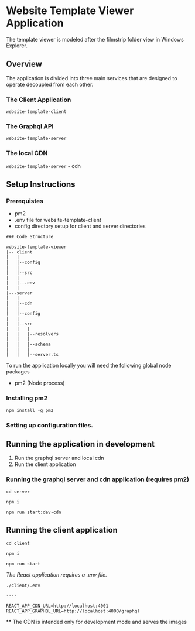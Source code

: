 # Website Template Viewer Application

The template viewer is modeled after the filmstrip folder view in Windows Explorer.  

## Overview

The application is divided into three main services that are designed to operate decoupled from each other. 


### The Client Application

`website-template-client`


### The Graphql API

`website-template-server`

### The local CDN

`website-template-server`  - cdn
## Setup Instructions

### Prerequistes

- pm2
- .env file for website-template-client 
- config directory setup for client and server directories

```
### Code Structure

website-template-viewer
|-- client
|   |
|   |--config
|   |
|   |--src
|   |
|   |--.env
|   |
|---server
|   |
|   |--cdn
|   |
|   |--config
|   |
|   |--src
|   |   |
|   |   |--resolvers
|   |   |
|   |   |--schema
|   |   |
|   |   |--server.ts
```





To run the application locally you will need the following global node packages

- pm2 (Node process)

### Installing pm2

```
npm install -g pm2

```

### Setting up configuration files.



## Running the application in development 

1) Run the graphql server and local cdn
2) Run the client application


### Running the graphql server and cdn application (requires pm2)

```
cd server

npm i

npm run start:dev-cdn
```

## Running the client application

```
cd client

npm i

npm run start

```

_The React application requires a .env file._

```
./client/.env

----

REACT_APP_CDN_URL=http://localhost:4001
REACT_APP_GRAPHQL_URL=http://localhost:4000/graphql

```

** The CDN is intended only for development mode and serves the images

